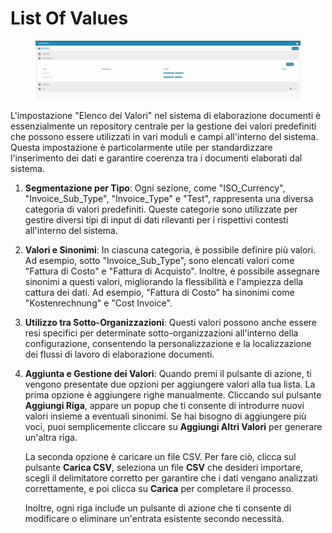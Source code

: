 # List Of Values

<figure><img src="../../../.gitbook/assets/Bildschirmfoto%202024-05-08%20um%2011.20.51.png" alt=""><figcaption></figcaption></figure>

L'impostazione "Elenco dei Valori" nel sistema di elaborazione documenti è essenzialmente un repository centrale per la gestione dei valori predefiniti che possono essere utilizzati in vari moduli e campi all'interno del sistema. Questa impostazione è particolarmente utile per standardizzare l'inserimento dei dati e garantire coerenza tra i documenti elaborati dal sistema.

1. **Segmentazione per Tipo**: Ogni sezione, come "ISO\_Currency", "Invoice\_Sub\_Type", "Invoice\_Type" e "Test", rappresenta una diversa categoria di valori predefiniti. Queste categorie sono utilizzate per gestire diversi tipi di input di dati rilevanti per i rispettivi contesti all'interno del sistema.
2. **Valori e Sinonimi**: In ciascuna categoria, è possibile definire più valori. Ad esempio, sotto "Invoice\_Sub\_Type", sono elencati valori come "Fattura di Costo" e "Fattura di Acquisto". Inoltre, è possibile assegnare sinonimi a questi valori, migliorando la flessibilità e l'ampiezza della cattura dei dati. Ad esempio, "Fattura di Costo" ha sinonimi come "Kostenrechnung" e "Cost Invoice".
3. **Utilizzo tra Sotto-Organizzazioni**: Questi valori possono anche essere resi specifici per determinate sotto-organizzazioni all'interno della configurazione, consentendo la personalizzazione e la localizzazione dei flussi di lavoro di elaborazione documenti.
4.  **Aggiunta e Gestione dei Valori**: Quando premi il pulsante di azione, ti vengono presentate due opzioni per aggiungere valori alla tua lista. La prima opzione è aggiungere righe manualmente. Cliccando sul pulsante **Aggiungi Riga**, appare un popup che ti consente di introdurre nuovi valori insieme a eventuali sinonimi. Se hai bisogno di aggiungere più voci, puoi semplicemente cliccare su **Aggiungi Altri Valori** per generare un'altra riga.

    La seconda opzione è caricare un file CSV. Per fare ciò, clicca sul pulsante **Carica CSV**, seleziona un file **CSV** che desideri importare, scegli il delimitatore corretto per garantire che i dati vengano analizzati correttamente, e poi clicca su **Carica** per completare il processo.

    Inoltre, ogni riga include un pulsante di azione che ti consente di modificare o eliminare un'entrata esistente secondo necessità.

